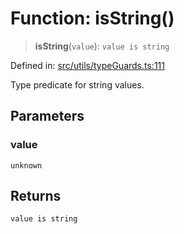 # Function: isString()

> **isString**(`value`): `value is string`

Defined in: [src/utils/typeGuards.ts:111](https://github.com/Nick2bad4u/Uptime-Watcher/blob/dca5483e793478722cd3e6e125cafcec5fc771f0/src/utils/typeGuards.ts#L111)

Type predicate for string values.

## Parameters

### value

`unknown`

## Returns

`value is string`
